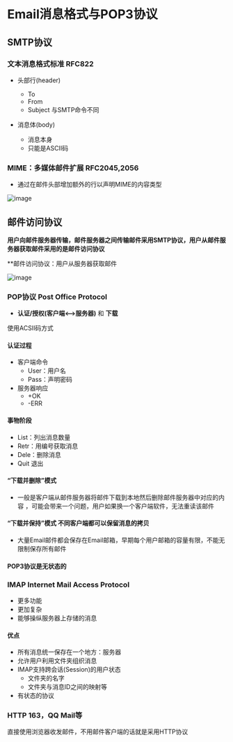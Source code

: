 # Email消息格式与POP3协议  


## SMTP协议  

### 文本消息格式标准  RFC822  

* 头部行(header)  
    * To
    * From
    * Subject
与SMTP命令不同  

* 消息体(body)    
    * 消息本身  
    * 只能是ASCII码  

### MIME：多媒体邮件扩展  RFC2045,2056  

* 通过在邮件头部增加额外的行以声明MIME的内容类型  

![image](https://user-images.githubusercontent.com/58176267/156285864-59c5ce1c-9929-4cee-83fa-b588ff806a85.png)


## 邮件访问协议  

**用户向邮件服务器传输，邮件服务器之间传输邮件采用SMTP协议，用户从邮件服务器获取邮件采用的是邮件访问协议**

**邮件访问协议：用户从服务器获取邮件  

![image](https://user-images.githubusercontent.com/58176267/156286120-7519eadc-006e-42c9-8028-4fbaa3ba2919.png)

### POP协议 Post Office Protocol  

* **认证/授权(客户端<-->服务器)**  和  **下载**

使用ACSII码方式  

#### 认证过程  

* 客户端命令
   * User：用户名
   * Pass：声明密码  
* 服务器响应  
   * +OK
   * -ERR

#### 事物阶段  

* List：列出消息数量  
* Retr：用编号获取消息  
* Dele：删除消息  
* Quit 退出  

#### “下载并删除”模式  

* 一般是客户端从邮件服务器将邮件下载到本地然后删除邮件服务器中对应的内容 ，可能会带来一个问题，用户如果换一个客户端软件，无法重读该邮件  

#### “下载并保持”模式  不同客户端都可以保留消息的拷贝  

* 大量Email邮件都会保存在Email邮箱，早期每个用户邮箱的容量有限，不能无限制保存所有邮件  

#### POP3协议是无状态的  

### IMAP Internet Mail Access Protocol  
* 更多功能  
* 更加复杂  
* 能够操纵服务器上存储的消息  

#### 优点  

* 所有消息统一保存在一个地方：服务器    
* 允许用户利用文件夹组织消息  
* IMAP支持跨会话(Session)的用户状态
   * 文件夹的名字 
   * 文件夹与消息ID之间的映射等  
* 有状态的协议  

### HTTP  163，QQ Mail等    

直接使用浏览器收发邮件，不用邮件客户端的话就是采用HTTP协议  
  

